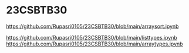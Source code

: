 # 23CSBTB30
https://github.com/Rupasri0105/23CSBTB30/blob/main/arraysort.ipynb

https://github.com/Rupasri0105/23CSBTB30/blob/main/listtypes.ipynb
https://github.com/Rupasri0105/23CSBTB30/blob/main/arraytypes.ipynb
